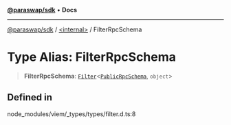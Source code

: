 [**@paraswap/sdk**](../../README.md) • **Docs**

***

[@paraswap/sdk](../../globals.md) / [\<internal\>](../README.md) / FilterRpcSchema

# Type Alias: FilterRpcSchema

> **FilterRpcSchema**: [`Filter`](Filter.md)\<[`PublicRpcSchema`](PublicRpcSchema.md), `object`\>

## Defined in

node\_modules/viem/\_types/types/filter.d.ts:8
